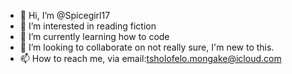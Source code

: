 - 👋 Hi, I’m @Spicegirl17
- 👀 I’m interested in reading fiction
- 🌱 I’m currently learning how to code
- 💞️ I’m looking to collaborate on not really sure, I'm new to this.
- 📫 How to reach me, via email:tsholofelo.mongake@icloud.com

<!---
Spicegirl17is a ✨ special ✨ repository because its `README.md` (this file) appears on your GitHub profile.
You can click the Preview link to take a look at your changes.
--->
